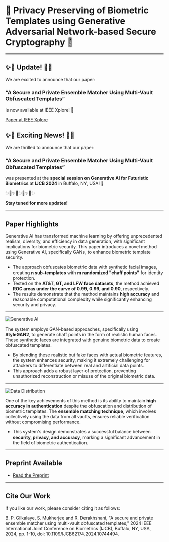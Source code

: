 # 🌟 Privacy Preserving of Biometric Templates using Generative Adversarial Network-based Secure Cryptography 🌟

---

## ✨🎉 **Update!** 🎉✨

We are excited to announce that our paper:

### **“A Secure and Private Ensemble Matcher Using Multi-Vault Obfuscated Templates”**

Is now available at IEEE Xplore! 🚀

[Paper at IEEE Xplore](https://ieeexplore.ieee.org/document/10744494)

## ✨🎉 **Exciting News!** 🎉✨

We are thrilled to announce that our paper:

### **“A Secure and Private Ensemble Matcher Using Multi-Vault Obfuscated Templates”**

was presented at the **special session on Generative AI for Futuristic Biometrics** at **IJCB 2024** in Buffalo, NY, USA! 🚀

✨🌟✨🌟✨🌟✨🌟✨

**Stay tuned for more updates!**

---

## **Paper Highlights**

Generative AI has transformed machine learning by offering unprecedented realism, diversity, and efficiency in data generation, with significant implications for biometric security. This paper introduces a novel method using Generative AI, specifically GANs, to enhance biometric template security.

- The approach obfuscates biometric data with synthetic facial images, creating **n sub-templates** with **m randomized "chaff points"** for identity protection.
- Tested on the **AT&T, GT, and LFW face datasets**, the method achieved **ROC areas under the curve of 0.99, 0.99, and 0.90**, respectively.
- The results demonstrate that the method maintains **high accuracy** and reasonable computational complexity while significantly enhancing security and privacy.

---

![Generative AI](https://github.com/shubha07m/Federated-biometric-privacy/blob/main/hashpic.png)

The system employs GAN-based approaches, specifically using **StyleGAN2**, to generate chaff points in the form of realistic human faces. These synthetic faces are integrated with genuine biometric data to create obfuscated templates.

- By blending these realistic but fake faces with actual biometric features, the system enhances security, making it extremely challenging for attackers to differentiate between real and artificial data points.
- This approach adds a robust layer of protection, preventing unauthorized reconstruction or misuse of the original biometric data.

---

![Data Distribution](https://github.com/shubha07m/Federated-biometric-privacy/blob/main/dist1.png)

One of the key achievements of this method is its ability to maintain **high accuracy in authentication** despite the obfuscation and distribution of biometric templates. The **ensemble matching technique**, which involves collectively using the data from all vaults, ensures reliable verification without compromising performance.

- This system's design demonstrates a successful balance between **security, privacy, and accuracy**, marking a significant advancement in the field of biometric authentication.

---

## **Preprint Available**

- [Read the Preprint](https://github.com/shubha07m/Biometric-Privacy-Preserving-using-GAN-based-Federated-Learning/blob/main/ijcb_arxiv.pdf)

---

## **Cite Our Work**

If you like our work, please consider citing it as follows:

B. P. Gilkalaye, S. Mukherjee and R. Derakhshani, "A secure and private ensemble matcher using multi-vault obfuscated templates," 2024 IEEE International Joint Conference on Biometrics (IJCB), Buffalo, NY, USA, 2024, pp. 1-10, doi: 10.1109/IJCB62174.2024.10744494.

